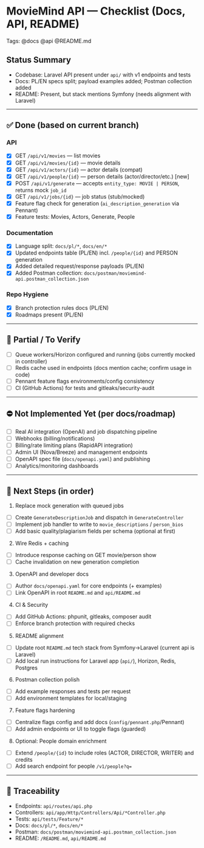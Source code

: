 # MovieMind API — Checklist (Docs, API, README)

Tags: @docs @api @README.md

## Status Summary

- Codebase: Laravel API present under `api/` with v1 endpoints and tests
- Docs: PL/EN specs split; payload examples added; Postman collection added
- README: Present, but stack mentions Symfony (needs alignment with Laravel)

---

## ✅ Done (based on current branch)

### API
- [x] GET `/api/v1/movies` — list movies
- [x] GET `/api/v1/movies/{id}` — movie details
- [x] GET `/api/v1/actors/{id}` — actor details (compat)
- [x] GET `/api/v1/people/{id}` — person details (actor/director/etc.) [new]
- [x] POST `/api/v1/generate` — accepts `entity_type: MOVIE | PERSON`, returns mock `job_id`
- [x] GET `/api/v1/jobs/{id}` — job status (stub/mocked)
- [x] Feature flag check for generation (`ai_description_generation` via Pennant)
- [x] Feature tests: Movies, Actors, Generate, People

### Documentation
- [x] Language split: `docs/pl/*`, `docs/en/*`
- [x] Updated endpoints table (PL/EN) incl. `/people/{id}` and PERSON generation
- [x] Added detailed request/response payloads (PL/EN)
- [x] Added Postman collection: `docs/postman/moviemind-api.postman_collection.json`

### Repo Hygiene
- [x] Branch protection rules docs (PL/EN)
- [x] Roadmaps present (PL/EN)

---

## 🔧 Partial / To Verify
- [ ] Queue workers/Horizon configured and running (jobs currently mocked in controller)
- [ ] Redis cache used in endpoints (docs mention cache; confirm usage in code)
- [ ] Pennant feature flags environments/config consistency
- [ ] CI (GitHub Actions) for tests and gitleaks/security-audit

---

## ⛔ Not Implemented Yet (per docs/roadmap)
- [ ] Real AI integration (OpenAI) and job dispatching pipeline
- [ ] Webhooks (billing/notifications)
- [ ] Billing/rate limiting plans (RapidAPI integration)
- [ ] Admin UI (Nova/Breeze) and management endpoints
- [ ] OpenAPI spec file (`docs/openapi.yaml`) and publishing
- [ ] Analytics/monitoring dashboards

---

## 🎯 Next Steps (in order)

1) Replace mock generation with queued jobs
- [ ] Create `GenerateDescriptionJob` and dispatch in `GenerateController`
- [ ] Implement job handler to write to `movie_descriptions` / `person_bios`
- [ ] Add basic quality/plagiarism fields per schema (optional at first)

2) Wire Redis + caching
- [ ] Introduce response caching on GET movie/person show
- [ ] Cache invalidation on new generation completion

3) OpenAPI and developer docs
- [ ] Author `docs/openapi.yaml` for core endpoints (+ examples)
- [ ] Link OpenAPI in root `README.md` and `api/README.md`

4) CI & Security
- [ ] Add GitHub Actions: phpunit, gitleaks, composer audit
- [ ] Enforce branch protection with required checks

5) README alignment
- [ ] Update root `README.md` tech stack from Symfony→Laravel (current api is Laravel)
- [ ] Add local run instructions for Laravel app (`api/`), Horizon, Redis, Postgres

6) Postman collection polish
- [ ] Add example responses and tests per request
- [ ] Add environment templates for local/staging

7) Feature flags hardening
- [ ] Centralize flags config and add docs (`config/pennant.php`/Pennant)
- [ ] Add admin endpoints or UI to toggle flags (guarded)

8) Optional: People domain enrichment
- [ ] Extend `/people/{id}` to include roles (ACTOR, DIRECTOR, WRITER) and credits
- [ ] Add search endpoint for people `/v1/people?q=`

---

## 📌 Traceability
- Endpoints: `api/routes/api.php`
- Controllers: `api/app/Http/Controllers/Api/*Controller.php`
- Tests: `api/tests/Feature/*`
- Docs: `docs/pl/*`, `docs/en/*`
- Postman: `docs/postman/moviemind-api.postman_collection.json`
- README: `/README.md`, `api/README.md`
